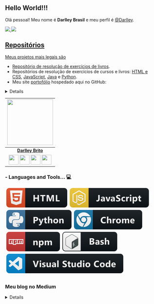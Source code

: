 ## Hello World!!! 

Olá pessoal! Meu nome é **Darlley Brasil** e meu perfil é [@Darlley](https://github.com/darlley).

<div>
  <a href="https://github.com/Darlley">
  <img height="180em" src="https://github-readme-stats.vercel.app/api?username=Darlley&show_icons=true&theme=react&include_all_commits=true&count_private=true"/>
  <img height="180em" src="https://github-readme-stats.vercel.app/api/top-langs/?username=Darlley&layout=compact&langs_count=16&theme=react"/>
<div>
 
## Repositórios
  
Meus projetos mais legais são

* Repositório de resolução de [exercícios de livros](https://github.com/Darlley/ExerciciosLivros).
* Repositórios de resolução de exercícios de cursos e livros: [HTML e CSS](https://github.com/Darlley/Frontend), [JavaScript](https://github.com/Darlley/JavaScript), [Java](https://github.com/Darlley/Java) e [Python](https://github.com/Darlley/Python).
* Meu site [portofólio](https://darlley.github.io/) hospedado aqui no GitHub: 

<details>
  
[![Site](https://user-images.githubusercontent.com/37590954/120138199-06558f80-c1a4-11eb-9744-9983d4d30f0b.jpg)](https://darlley.github.io/)
  
</details>
  
  
  |  <a href="https://darlley.github.io/"><img src="https://user-images.githubusercontent.com/37590954/120243191-f33ed000-c234-11eb-98cd-17bc58f0f380.png" width="150px" height="150px" /></a> |
|:---------------------------------------------------------------------------------------------------------------------------------------: |
|       **[Darlley Brito](https://darlley.github.io/)**                                                                                |
|<a href="https://twitter.com/darlleybrito"><img src="https://i.ibb.co/kmgQVyW/twitter.png" width="32px" height="32px"></a> <a href="https://github.com/darlley"><img src="https://cdn.iconscout.com/icon/free/png-256/github-108-438008.png" width="32px" height="32px"></a> <a href="https://www.facebook.com/darlley.brasil"><img src="https://i.ibb.co/zmYNW4p/facebook.png" width="32px" height="32px"></a> <a href="https://br.linkedin.com/in/darlley-brito-165884161/pt-br/"><img src="https://i.ibb.co/Kx2GSrT/linkedin.png" width="32px" height="32px"></a> |

### - Languages and Tools...  💻
  
<p align="">
 <img src="https://raw.githubusercontent.com/8bithemant/8bithemant/master/svg/dev/languages/html.svg" alt="Twitter" style="vertical-align:top; margin:4px"><img src="https://raw.githubusercontent.com/8bithemant/8bithemant/master/svg/dev/languages/js.svg" alt="Twitter" style="vertical-align:top; margin:4px"><img src="https://raw.githubusercontent.com/8bithemant/8bithemant/master/svg/dev/languages/python.svg" alt="Twitter" style="vertical-align:top; margin:4px"><img src="https://raw.githubusercontent.com/8bithemant/8bithemant/master/svg/dev/misc/chrome.svg" alt="Twitter" style="vertical-align:top; margin:4px"><img src="https://raw.githubusercontent.com/8bithemant/8bithemant/master/svg/dev/services/npm.svg" alt="Twitter" style="vertical-align:top; margin:4px"><img src="https://raw.githubusercontent.com/8bithemant/8bithemant/master/svg/dev/tools/bash.svg" alt="Twitter" style="vertical-align:top; margin:4px"><img src="https://raw.githubusercontent.com/8bithemant/8bithemant/master/svg/dev/tools/visualstudio_code.svg" alt="Twitter" style="vertical-align:top; margin:4px">

</p>

##
  
### Meu blog no Medium
  
<details>
  
  ### Minhas públicações
  
  [![Darlley Blog Cards](https://github-cards-external-blogs.souravdey777.vercel.app/getMediumBlogs?username=darlleybrito&type=vertical)](https://darlleybrito.medium.com/)

</details>

